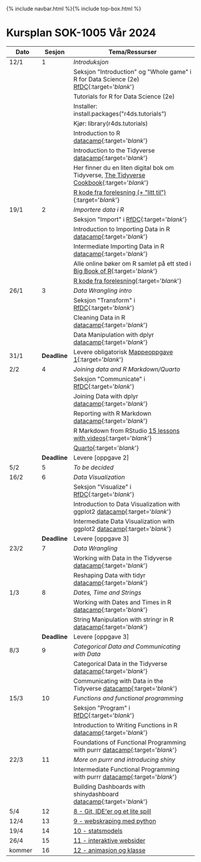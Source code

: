 {% include navbar.html %}{% include top-box.html %}

# Kursplan SOK-1005 Vår 2024

| Dato <img width=80/>  | Sesjon  |  Tema/Ressurser <img width=200/>  |
|-----------------------|---------|-----------------------------------| 
| 12/1  | 1  |  *Introduksjon* |
| | | Seksjon "Introduction" og "Whole game" i R for Data Science (2e) [RfDC](https://r4ds.hadley.nz/){:target='_blank_'} | 
| | | Tutorials for R for Data Science (2e) |
| | | Installer: install.packages("r4ds.tutorials")  |
| | | Kjør: library(r4ds.tutorials)  |
| | | Introduction to R [datacamp](https://app.datacamp.com/learn/courses/free-introduction-to-r){:target='_blank_'} |
| | | Introduction to the Tidyverse [datacamp](https://app.datacamp.com/learn/courses/introduction-to-the-tidyverse){:target='_blank_'} |
| | | Her finner du en liten digital bok om Tidyverse, [The Tidyverse Cookbook](https://rstudio-education.github.io/tidyverse-cookbook/){:target='_blank_'} |
| | | [R kode fra forelesning (+ "litt til")](https://raw.githubusercontent.com/uit-sok-1005-v24/uit-sok-1005-v24.github.io/main/first_code.R){:target='_blank_'}   |
| 19/1 | 2 | *Importere data i R* |
| | | Seksjon "Import" i [RfDC](https://r4ds.hadley.nz/){:target='_blank_'} |
| | | Introduction to Importing Data in R [datacamp](https://app.datacamp.com/learn/courses/importing-data-in-r-part-1){:target='_blank_'} |
| | | Intermediate Importing Data in R [datacamp](https://app.datacamp.com/learn/courses/importing-data-in-r-part-2){:target='_blank_'} |
| | | Alle online bøker om R samlet på ett sted i [Big Book of R](https://www.bigbookofr.com/index.html){:target='_blank_'} | 
| | | [R kode fra forelesning](https://raw.githubusercontent.com/uit-sok-1005-v24/uit-sok-1005-v24.github.io/main/static_web_txt.R){:target='_blank_'}   |
| 26/1 | 3 | *Data Wrangling intro* |
| | | Seksjon "Transform" i [RfDC](https://r4ds.hadley.nz/){:target='_blank_'} |
| | | Cleaning Data in R [datacamp](https://app.datacamp.com/learn/courses/cleaning-data-in-r){:target='_blank_'} |
| | | Data Manipulation with dplyr [datacamp](https://app.datacamp.com/learn/courses/data-manipulation-with-dplyr){:target='_blank_'} |
| 31/1 | **Deadline** | Levere obligatorisk [Mappeoppgave 1](https://uit-sok-1005-v24.github.io/uit-sok-1005-v24/oppgave_1_global_temp.pdf){:target='_blank_'}  |
| 2/2 | 4 | *Joining data and R Markdown/Quarto* |
| | | Seksjon "Communicate" i [RfDC](https://r4ds.hadley.nz/){:target='_blank_'} |
|      |   | Joining Data with dplyr [datacamp](https://app.datacamp.com/learn/courses/joining-data-with-dplyr){:target='_blank_'} |
|      |   | Reporting with R Markdown [datacamp](https://app.datacamp.com/learn/courses/reporting-with-rmarkdown){:target='_blank_'} |
|      |   | R Markdown from RStudio [15 lessons with videos](https://rmarkdown.rstudio.com/lesson-1.html){:target='_blank_'} |
|      |   | [Quarto](https://quarto.org/){:target='_blank_'}               |
|  | **Deadline** | Levere [oppgave 2] |
| 5/2 | 5 | *To be decided* |
| 16/2 | 6 | *Data Visualization*  |
|      |   | Seksjon "Visualize" i [RfDC](https://r4ds.hadley.nz/){:target='_blank_'} |
|      |   | Introduction to Data Visualization with ggplot2 [datacamp](https://app.datacamp.com/learn/courses/data-visualization-with-ggplot2-1){:target='_blank_'} |
|      |   | Intermediate Data Visualization with ggplot2 [datacamp](https://app.datacamp.com/learn/courses/data-visualization-with-ggplot2-2){:target='_blank_'} |
|  | **Deadline** | Levere [oppgave 3] |
| 23/2 | 7 | *Data Wrangling* |
| | | Working with Data in the Tidyverse [datacamp](https://app.datacamp.com/learn/courses/working-with-data-in-the-tidyverse){:target='_blank_'} |
| | | Reshaping Data with tidyr [datacamp](https://app.datacamp.com/learn/courses/data-visualization-with-ggplot2-2){:target='_blank_'} |
| 1/3 | 8 | *Dates, Time and Strings* |
|      |   | Working with Dates and Times in R [datacamp](https://app.datacamp.com/learn/courses/working-with-dates-and-times-in-r){:target='_blank_'} |
|      |   | String Manipulation with stringr in R [datacamp](https://app.datacamp.com/learn/courses/string-manipulation-with-stringr-in-r){:target='_blank_'} |
|   | **Deadline** | Levere [oppgave 3]  |
| 8/3 | 9 | *Categorical Data and Communicating with Data* |
|  |  | Categorical Data in the Tidyverse [datacamp](https://app.datacamp.com/learn/courses/categorical-data-in-the-tidyverse){:target='_blank_'} |
|  |  | Communicating with Data in the Tidyverse [datacamp](https://app.datacamp.com/learn/courses/communicating-with-data-in-the-tidyverse){:target='_blank_'} |
| 15/3 | 10 | *Functions and functional programming* |
|      |    | Seksjon "Program" i [RfDC](https://r4ds.hadley.nz/){:target='_blank_'} |
|  |  | Introduction to Writing Functions in R [datacamp](https://app.datacamp.com/learn/courses/introduction-to-writing-functions-in-r){:target='_blank_'} |   
| | | Foundations of Functional Programming with purrr [datacamp](https://app.datacamp.com/learn/courses/foundations-of-functional-programming-with-purrr){:target='_blank_'} |   
| 22/3 | 11 | *More on purrr and introducing shiny* |
|  |  | Intermediate Functional Programming with purrr [datacamp](https://app.datacamp.com/learn/courses/intermediate-functional-programming-with-purrr){:target='_blank_'} |   
|  |  | Building Dashboards with shinydashboard [datacamp](https://app.datacamp.com/learn/courses/building-dashboards-with-shinydashboard){:target='_blank_'} | 
| 5/4 | 12 | [8 - Git, IDE'er og et lite spill](https://espensirnes.github.io/notebooks/html/8%20-%20Git,%20IDE'er%20og%20et%20lite%20spill.html) |
| 12/4 | 13 | [9 - webskraping med python](https://espensirnes.github.io/notebooks/html/9%20-%20webskraping%20med%20python.html) |
| 19/4 | 14 | [10 - statsmodels](https://espensirnes.github.io/notebooks/html/10%20-%20statsmodels.html) |
| 26/4 | 15 | [11 - interaktive websider](https://espensirnes.github.io/notebooks/html/11%20-%20interaktive%20websider.html)|
| kommer | 16 | [12 - animasjon og klasse](https://espensirnes.github.io/notebooks/html/12%20-%20animasjon%20med%20klasse.html)|

